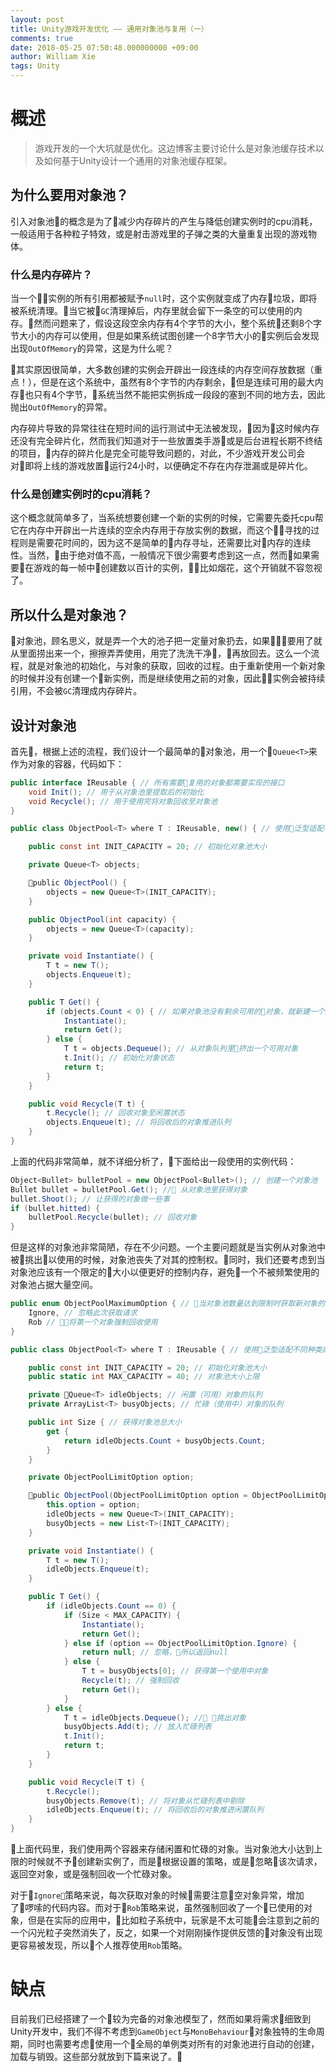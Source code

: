 ```yaml
---
layout: post
title: Unity游戏开发优化 —— 通用对象池与复用（一）
comments: true
date: 2018-05-25 07:50:48.000000000 +09:00
author: William Xie
tags: Unity
---
```


# 概述
>游戏开发的一个大坑就是优化。这边博客主要讨论什么是对象池缓存技术以及如何基于Unity设计一个通用的对象池缓存框架。

## 为什么要用对象池？
引入对象池的概念是为了减少内存碎片的产生与降低创建实例时的cpu消耗，一般适用于各种粒子特效，或是射击游戏里的子弹之类的大量重复出现的游戏物体。

### 什么是内存碎片？
当一个实例的所有引用都被赋予`null`时，这个实例就变成了内存垃圾，即将被系统清理。当它被`GC`清理掉后，内存里就会留下一条空的可以使用的内存。然而问题来了，假设这段空余内存有4个字节的大小，整个系统还剩8个字节大小的内存可以使用，但是如果系统试图创建一个8字节大小的实例后会发现出现`OutOfMemory`的异常，这是为什么呢？

其实原因很简单，大多数创建的实例会开辟出一段连续的内存空间存放数据（重点！），但是在这个系统中，虽然有8个字节的内存剩余，但是连续可用的最大内存也只有4个字节，系统当然不能把实例拆成一段段的塞到不同的地方去，因此抛出`OutOfMemory`的异常。

内存碎片导致的异常往往在短时间的运行测试中无法被发现，因为这时候内存还没有完全碎片化，然而我们知道对于一些放置类手游或是后台进程长期不终结的项目，内存的碎片化是完全可能导致问题的，对此，不少游戏开发公司会对即将上线的游戏放置运行24小时，以便确定不存在内存泄漏或是碎片化。

### 什么是创建实例时的cpu消耗？
这个概念就简单多了，当系统想要创建一个新的实例的时候，它需要先委托cpu帮它在内存中开辟出一片连续的空余内存用于存放实例的数据，而这个寻找的过程则是需要花时间的，因为这不是简单的内存寻址，还需要比对内存的连续性。当然，由于绝对值不高，一般情况下很少需要考虑到这一点，然而如果需要在游戏的每一帧中创建数以百计的实例，比如烟花，这个开销就不容忽视了。

## 所以什么是对象池？
对象池，顾名思义，就是弄一个大的池子把一定量对象扔去，如果要用了就从里面捞出来一个，擦擦弄弄使用，用完了洗洗干净，再放回去。这么一个流程，就是对象池的初始化，与对象的获取，回收的过程。由于重新使用一个新对象的时候并没有创建一个新实例，而是继续使用之前的对象，因此实例会被持续引用，不会被`GC`清理成内存碎片。

## 设计对象池
首先，根据上述的流程，我们设计一个最简单的对象池，用一个`Queue<T>`来作为对象的容器，代码如下：

```csharp
public interface IReusable { // 所有需要复用的对象都需要实现的接口
	void Init(); // 用于从对象池里提取后的初始化
	void Recycle(); // 用于使用完将对象回收至对象池
}

public class ObjectPool<T> where T : IReusable, new() { // 使用泛型适配不同种类的对象，保证包含一个无参构造器

	public const int INIT_CAPACITY = 20; // 初始化对象池大小

	private Queue<T> objects;

	public ObjectPool() {
		objects = new Queue<T>(INIT_CAPACITY);
	}

	public ObjectPool(int capacity) {
		objects = new Queue<T>(capacity);
	}

	private void Instantiate() {
		T t = new T();
		objects.Enqueue(t);
	}

	public T Get() {
		if (objects.Count < 0) { // 如果对象池没有剩余可用的对象，就新建一个对象，推进对象队列
			Instantiate();
			return Get();
		} else {
			T t = objects.Dequeue(); // 从对象队列里挤出一个可用对象
			t.Init(); // 初始化对象状态
			return t;
		}
	}

	public void Recycle(T t) {
		t.Recycle(); // 回收对象至闲置状态
		objects.Enqueue(t); // 将回收后的对象推进队列
	}
}
```

上面的代码非常简单，就不详细分析了，下面给出一段使用的实例代码：

```csharp
Object<Bullet> bulletPool = new ObjectPool<Bullet>(); // 创建一个对象池
Bullet bullet = bulletPool.Get(); // 从对象池里获得对象
bullet.Shoot(); // 让获得的对象做一些事
if (bullet.hitted) { 
	bulletPool.Recycle(bullet); // 回收对象
}
```

但是这样的对象池非常简陋，存在不少问题。一个主要问题就是当实例从对象池中被挑出以使用的时候，对象池丧失了对其的控制权。同时，我们还要考虑到当对象池应该有一个限定的大小以便更好的控制内存，避免一个不被频繁使用的对象池占据大量空间。

```csharp
public enum ObjectPoolMaximumOption { // 当对象池数量达到限制时获取新对象的策略
	Ignore, // 忽略此次获取请求
	Rob // 将第一个对象强制回收使用
}

public class ObjectPool<T> where T : IReusable { // 使用泛型适配不同种类的对象

	public const int INIT_CAPACITY = 20; // 初始化对象池大小
	public static int MAX_CAPACITY = 40; // 对象池大小上限

	private Queue<T> idleObjects; // 闲置（可用）对象的队列
	private ArrayList<T> busyObjects; // 忙碌（使用中）对象的队列

	public int Size { // 获得对象池总大小
		get {
			return idleObjects.Count + busyObjects.Count;
		}
	}

	private ObjectPoolLimitOption option;

	public ObjectPool(ObjectPoolLimitOption option = ObjectPoolLimitOption.Rob) { // 默认选用Rob策略
		this.option = option;
		idleObjects = new Queue<T>(INIT_CAPACITY);
		busyObjects = new List<T>(INIT_CAPACITY);
	}

	private void Instantiate() {
		T t = new T();
		idleObjects.Enqueue(t);
	}

	public T Get() {
		if (idleObjects.Count == 0) {
			if (Size < MAX_CAPACITY) {
				Instantiate();
				return Get();
			} else if (option == ObjectPoolLimitOption.Ignore) {
				return null; // 忽略，所以返回null
			} else {
				T t = busyObjects[0]; // 获得第一个使用中对象
				Recycle(t); // 强制回收
				return Get();
			}
		} else {
			T t = idleObjects.Dequeue(); // 挑出对象
			busyObjects.Add(t); // 放入忙碌列表
			t.Init();
			return t;
		}
	}

	public void Recycle(T t) {
		t.Recycle();
		busyObjects.Remove(t); // 将对象从忙碌列表中剔除
		idleObjects.Enqueue(t); // 将回收后的对象推进闲置队列
	}
}
```

上面代码里，我们使用两个容器来存储闲置和忙碌的对象。当对象池大小达到上限的时候就不予创建新实例了，而是根据设置的策略，或是忽略该次请求，返回空对象，或是强制回收一个忙碌对象。

对于`Ignore`策略来说，每次获取对象的时候需要注意空对象异常，增加了啰嗦的代码内容。而对于`Rob`策略来说，虽然强制回收了一个已使用的对象，但是在实际的应用中，比如粒子系统中，玩家是不太可能会注意到之前的一个闪光粒子突然消失了，反之，如果一个对刚刚操作提供反馈的对象没有出现更容易被发现，所以个人推荐使用`Rob`策略。

# 缺点
目前我们已经搭建了一个较为完备的对象池模型了，然而如果将需求细致到Unity开发中，我们不得不考虑到`GameObject`与`MonoBehaviour`对象独特的生命周期，同时也需要考虑使用一个全局的单例类对所有的对象池进行自动的创建，加载与销毁。这些部分就放到下篇来说了。